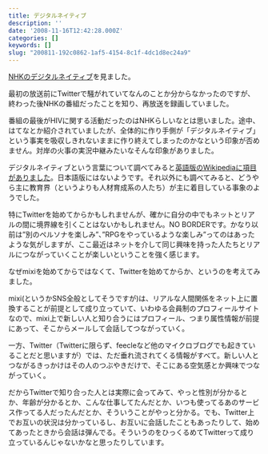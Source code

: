 ```yaml
---
title: デジタルネイティブ
description: ''
date: '2008-11-16T12:42:28.000Z'
categories: []
keywords: []
slug: "200811-192c0862-1af5-4154-8c1f-4dc1d8ec24a9"
---
```

[NHKのデジタルネイティブ](http://www.nhk.or.jp/digitalnative/)を見ました。

最初の放送前にTwitterで騒がれていてなんのことか分からなかったのですが、終わった後NHKの番組だったことを知り、再放送を録画していました。

番組の最後がHIVに関する活動だったのはNHKらしいなとは思いました。途中、はてなとか紹介されていましたが、全体的に作り手側が「デジタルネイティブ」という事実を吸収しきれないままに作り終えてしまったのかなという印象が否めません。対岸の火事の実況中継みたいなそんな印象がありました。

デジタルネイティブという言葉について調べてみると[英語版のWikipediaに項目がありました](http://en.wikipedia.org/wiki/Digital_native)。日本語版にはないようです。それ以外にも調べてみると、どうやら主に教育界（というよりも人材育成系の人たち）が主に着目している事象のようでした。

特にTwitterを始めてからかもしれませんが、確かに自分の中でもネットとリアルの間に境界線を引くことはないかもしれません。NO BORDERです。かなり以前は”別のペルソナを楽しみ”、”RPGをやっているような楽しみ”ってのはあったような気がしますが、ここ最近はネットを介して同じ興味を持った人たちとリアルにつながっていくことが楽しいということを強く感じます。

なぜmixiを始めてからではなくて、Twitterを始めてからか、というのを考えてみました。

mixi(というかSNS全般としてそうですが)は、リアルな人間関係をネット上に置換することが前提として成り立っていて、いわゆる会員制のプロフィールサイトなので、mixi上で新しい人と知り合うにはプロフィール、つまり属性情報が前提にあって、そこからメールして会話してつながっていく。

一方、Twitter（Twitterに限らず、feecleなど他のマイクロブログでも起きていることだと思いますが）では、ただ垂れ流されてくる情報がすべて。新しい人とつながるきっかけはその人のつぶやきだけで、そこにある空気感とか興味でつながっていく。

だからTwitterで知り合った人とは実際に会ってみて、やっと性別が分かるとか、年齢が分かるとか、こんな仕事してたんだとか、いつも使ってるあのサービス作ってる人だったんだとか、そういうことがやっと分かる。でも、Twitter上でお互いの状況は分かっているし、お互いに会話したこともあったりして、始めてあったときから会話は弾んでる。そういうのをひっくるめてTwitterって成り立っているんじゃないかなと思ったりしています。